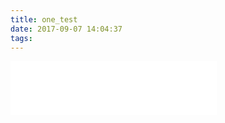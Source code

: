 ```yaml
---
title: one_test
date: 2017-09-07 14:04:37
tags: 
---
```

<iframe frameborder="no" border="0" marginwidth="0" marginheight="0" width=330 height=86 src="//music.163.com/outchain/player?type=2&id=29431232&auto=0&height=66"></iframe>